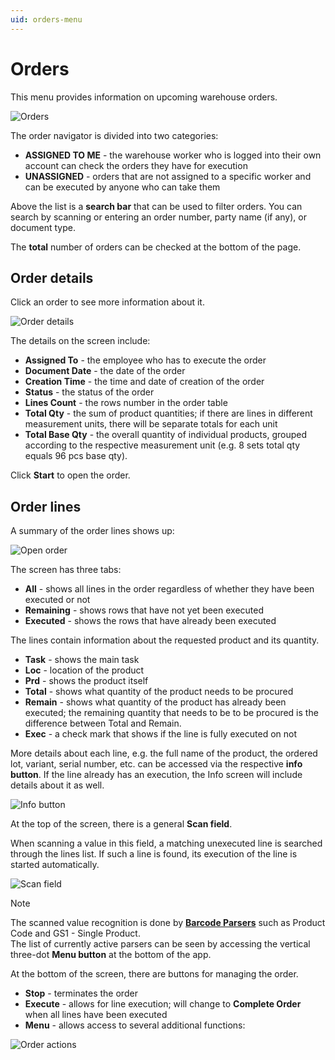 ```yaml
---
uid: orders-menu
---
```


# Orders

This menu provides information on upcoming warehouse orders.

![Orders](pictures/assigned_unassigned.png)

The order navigator is divided into two categories:

-	**ASSIGNED TO ME** - the warehouse worker who is logged into their own account can check the orders they have for execution
-	**UNASSIGNED** - orders that are not assigned to a specific worker and can be executed by anyone who can take them

Above the list is a **search bar** that can be used to filter orders. You can search by scanning or entering an order number, party name (if any), or document type.

The **total** number of orders can be checked at the bottom of the page.

## Order details

Click an order to see more information about it.

![Order details](pictures/order_lines_new.png)

The details on the screen include:

-	**Assigned To** - the employee who has to execute the order
-	**Document Date** - the date of the order
-	**Creation Time** - the time and date of creation of the order
-	**Status** - the status of the order
-	**Lines Count** - the rows number in the order table
-	**Total Qty** - the sum of product quantities; if there are lines in different measurement units, there will be separate totals for each unit
-	**Total Base Qty** - the overall quantity of individual products, grouped according to the respective measurement unit (e.g. 8 sets total qty equals 96 pcs base qty).

Click **Start** to open the order.

## Order lines

A summary of the order lines shows up:

![Open order](pictures/order_lines_new.png)

The screen has three tabs:

-	**All** - shows all lines in the order regardless of whether they have been executed or not
-	**Remaining** - shows rows that have not yet been executed
-	**Executed** - shows the rows that have already been executed

The lines contain information about the requested product and its quantity.

-	**Task** - shows the main task
-	**Loc** - location of the product
-	**Prd** - shows the product itself
-	**Total** - shows what quantity of the product needs to be procured
-	**Remain** - shows what quantity of the product has already been executed; the remaining quantity that needs to be to be procured is the difference between Total and Remain.
-	**Еxec** - a check mark that shows if the line is fully executed on not

More details about each line, e.g. the full name of the product, the ordered lot, variant, serial number, etc. can be accessed via the respective **info button**. If the line already has an execution, the Info screen will include details about it as well.

![Info button](pictures/info_order.png)

At the top of the screen, there is a general **Scan field**. 

When scanning a value in this field, a matching unexecuted line is searched through the lines list. If such a line is found, its execution of the line is started automatically. 

![Scan field](pictures/scan_field.png)

> [!NOTE]
> The scanned value recognition is done by **[Barcode Parsers](https://docs.erp.net/tech/modules/logistics/wms/how-it-works/barcode-parsers/index.html?q=barcode%20pars)** such as Product Code and GS1 - Single Product. <br>
> The list of currently active parsers can be seen by accessing the vertical three-dot **Menu button** at the bottom of the app.

At the bottom of the screen, there are buttons for managing the order.

- **Stop** - terminates the order 
- **Execute** - allows for line execution; will change to **Complete Order** when all lines have been executed
- **Menu** - allows access to several additional functions:

![Order actions](pictures/menu_actions.png)

